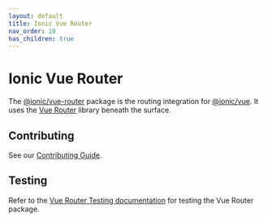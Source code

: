 ```yaml
---
layout: default
title: Ionic Vue Router
nav_order: 10
has_children: true
---
```


# Ionic Vue Router

The [@ionic/vue-router](https://www.npmjs.com/package/@ionic/vue-router) package is the routing integration for [@ionic/vue](https://www.npmjs.com/package/@ionic/vue). It uses the [Vue Router](https://router.vuejs.org/) library beneath the surface.

## Contributing

See our [Contributing Guide](../CONTRIBUTING).

## Testing

Refer to the [Vue Router Testing documentation](./testing) for testing the Vue Router package.
